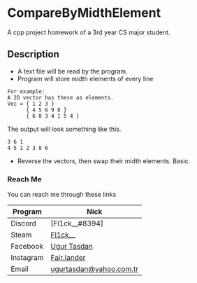 # CompareByMidthElement
A cpp project homework of a 3rd year CS major student.

## Description
- A text file will be read by the program.
- Program will store midth elements of every line
```
For example:
A 2D vector has these as elements.
Vec = { 1 2 3 }
      { 4 5 6 9 8 }
      { 6 8 3 4 1 5 4 }
```
The output will look something like this.
```
3 6 1
4 5 1 2 3 8 6
```
- Reverse the vectors, then swap their midth elements. Basic.


### Reach Me

You can reach me through these links

| Program | Nick |
| ------ | ------ |
| Discord | [Fl1ck__#8394] |
| Steam | [Fl1ck__](https://steamcommunity.com/id/lolmylifesucks) |
| Facebook | [Ugur Tasdan](https://www.facebook.com/ugur.tasdan.14/) |
| Instagram | [Fair.lander](https://www.instagram.com/fair.lander/) |
| Email | [ugurtasdan@yahoo.com.tr](mailto:ugurtasdan@yahoo.com.tr) |


